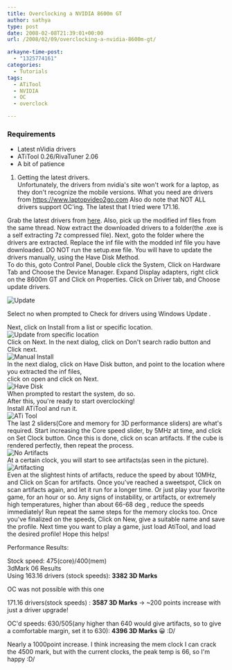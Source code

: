 ```yaml
---
title: Overclocking a NVIDIA 8600m GT
author: sathya
type: post
date: 2008-02-08T21:39:01+00:00
url: /2008/02/09/overclocking-a-nvidia-8600m-gt/

arkayne-time-post:
  - "1325774161"
categories:
  - Tutorials
tags:
  - ATiTool
  - NVIDIA
  - OC
  - overclock

---
```

### Requirements

  * Latest nVidia drivers
  * ATiTool 0.26/RivaTuner 2.06
  * A bit of patience

1. Getting the latest drivers.  
Unfortunately, the drivers from nvidia's site won't work for a laptop, as they don't recognize the mobile versions. What you need are drivers from https://www.laptopvideo2go.com Also do note that NOT ALL drivers support OC'ing. The latest that I tried were 171.16.

Grab the latest drivers from [here][1]. Also, pick up the modified inf files from the same thread. Now extract the downloaded drivers to a folder(the .exe is a self extracting 7z compressed file). Next, goto the folder where the drivers are extracted. Replace the inf file with the modded inf file you have downloaded. DO NOT run the setup.exe file. You will have to update the drivers manually, using the Have Disk Method.  
To do this, goto Control Panel, Double click the System, Click on Hardware Tab and Choose the Device Manager. Expand Display adapters, right click on the 8600m GT and Click on Properties. Click on Driver tab, and Choose update drivers.  
<!--more-->

  
![Update][2] 

Select no when prompted to Check for drivers using Windows Update .

Next, click on Install from a list or specific location.  
![Update from specific location][3]  
Click on Next. In the next dialog, click on Don't search radio button and Click next.  
![Manual Install][4]  
In the next dialog, click on Have Disk button, and point to the location where you extracted the inf files,  
click on open and click on Next.  
![Have Disk][5]  
When prompted to restart the system, do so.  
After this, you're ready to start overclocking!  
Install ATiTool and run it.  
![ATi Tool][6]  
The last 2 sliders(Core and memory for 3D performance sliders) are what's required. Start increasing the Core speed slider, by 5MHz at time, and click on Set Clock button. Once this is done, click on scan artifacts. If the cube is rendered perfectly, then repeat the process.  
![No Artifacts][7]  
At a certain clock, you will start to see artifacts(as seen in the picture).  
![Artifacting][8]  
Even at the slightest hints of artifacts, reduce the speed by about 10MHz, and Click on Scan for artifacts. Once you've reached a sweetspot, Click on scan artifacts again, and let it run for a longer time. Or just play your favorite game, for an hour or so. Any signs of instability, or artifacts, or extremely high temperatures, higher than about 66-68 deg , reduce the speeds immediately! Run repeat the same steps for the memory clocks too. Once you've finalized on the speeds, Click on New, give a suitable name and save the profile. Next time you want to play a game, just load AtiTool, and load the desired profile! Hope this helps!

Performance Results:

Stock speed: 475(core)/400(mem)  
3dMark 06 Results  
Using 163.16 drivers (stock speeds): **3382 3D Marks** 

OC was not possible with this one

171.16 drivers(stock speeds) : **3587 3D Marks** -> ~200 points increase with just a driver upgrade!

OC'd speeds: 630/505(any higher than 640 would give artifacts, so to give a comfortable margin, set it to 630): **4396 3D Marks** 😀 \:D/

Nearly a 1000point increase. I think increasing the mem clock I can crack the 4500 mark, but with the current clocks, the peak temp is 66, so I'm happy \:D/

 [1]: https://www.laptopvideo2go.com/forum/index.php?showforum=73
 [2]: https://img225.imageshack.us/img225/2740/updatexm8.jpg
 [3]: https://img136.imageshack.us/img136/1663/update1bb8.jpg
 [4]: https://img218.imageshack.us/img218/8094/update2nf2.jpg
 [5]: https://img221.imageshack.us/img221/601/update3bz2.jpg
 [6]: https://img221.imageshack.us/img221/8127/atitoolmo3.jpg
 [7]: https://img240.imageshack.us/img240/518/noartifactsrz8.jpg
 [8]: https://img233.imageshack.us/img233/8664/artifactslo6.jpg
